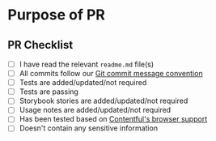 <!--
🎉❤️ Thank you for taking time to contribute to Forma 36! ❤️🎉
For ease of review, please follow this template for your contribution.
If you have any questions feel free to get in touch on the #forma36 channel on our Contentful Community Discord (sign up here: https://www.contentful.com/discord/.
-->

# Purpose of PR

<!--
Please describe the purpose of your pull request here. What do you want to add? Why do you want to add it? What are the use cases?
-->

## PR Checklist

- [ ] I have read the relevant `readme.md` file(s)
- [ ] All commits follow our [Git commit message convention](https://github.com/contentful/forma-36/tree/main/packages/forma-36-react-components#commits)
- [ ] Tests are added/updated/not required
- [ ] Tests are passing
- [ ] Storybook stories are added/updated/not required
- [ ] Usage notes are added/updated/not required
- [ ] Has been tested based on [Contentful's browser support](https://www.contentful.com/faq/about-contentful/#which-browsers-does-contentful-support)
- [ ] Doesn't contain any sensitive information
